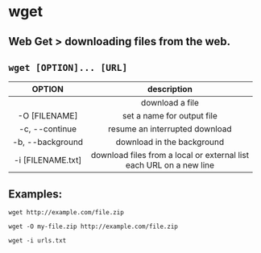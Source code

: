 # wget

**Web Get** > downloading files from the web.
---

` wget [OPTION]... [URL] `
---

| **OPTION** | description |
|:---:|:---:|
|  | download a file |
| -O [FILENAME] | set a name for output file |
| -c, --continue | resume an interrupted download |
| -b, --background | download in the background |
| -i [FILENAME.txt] | download files from a local or external list <br> each URL on a new line |

## Examples:
` wget http://example.com/file.zip `

` wget -O my-file.zip http://example.com/file.zip `

` wget -i urls.txt `
